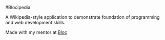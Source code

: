 #Blocipedia

A Wikipedia-style application to demonstrate foundation of programming and web development skills. 

Made with my mentor at [Bloc](http://bloc.io)
